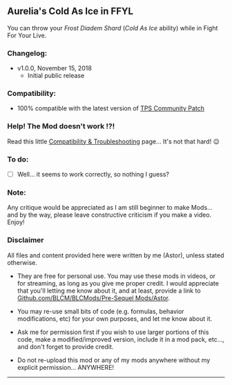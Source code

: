 ## Aurelia's Cold As Ice in FFYL

You can throw your *Frost Diadem Shard* (*Cold As Ice* ability) while in Fight For Your Live.

### Changelog:
- v1.0.0, November 15, 2018
  - Initial public release
 
### Compatibility:

- 100% compatible with the latest version of [TPS Community Patch](https://github.com/BLCM/BLCMods/tree/master/Pre%20Sequel%20Mods/Community%20Patch)

### Help! The Mod doesn't work !?!

Read this little [Compatibility & Troubleshooting](https://github.com/BLCM/BLCMods/tree/master/Pre%20Sequel%20Mods/Astor/Compatibility%20%26%20Troubleshooting) page... It's not that hard!  :wink:

### To do:

- [ ] Well... it seems to work correctly, so nothing I guess?
  
### Note: 

Any critique would be appreciated as I am still beginner to make Mods... and by the way, please leave constructive criticism if you make a video. 
Enjoy!

### Disclaimer

All files and content provided here were written by me (Astor), unless stated otherwise.

- They are free for personal use. You may use these mods in videos, or for streaming, as long as you give me proper credit. I would appreciate that you'll letting me know about it, and at least, provide a link to [Github.com/BLCM/BLCMods/Pre-Sequel Mods/Astor](https://github.com/BLCM/BLCMods/tree/master/Pre%20Sequel%20Mods/Astor).

- You may re-use small bits of code (e.g. formulas, behavior modifications, etc) for your own purposes, and let me know about it. 

- Ask me for permission first if you wish to use larger portions of this code, make a modified/improved version, include it in a mod pack, etc..., and don't forget to provide credit.

- Do not re-upload this mod or any of my mods anywhere without my explicit permission... ANYWHERE!

* * * * *



